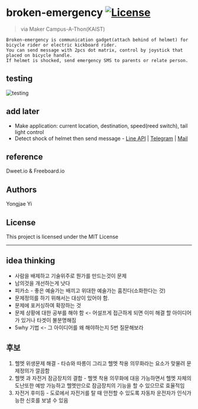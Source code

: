 # broken-emergency [![License](https://img.shields.io/badge/license-MIT-blue.svg)](https://opensource.org/licenses/MIT)

> via Maker Campus-A-Thon(KAIST)
```
Broken-emergency is communication gadget(attach behind of helmet) for bicycle rider or electric kickboard rider.
You can send message with 2pcs dot matrix, control by joystick that placed on bicycle handle. 
If helmet is shocked, send emergency SMS to parents or relate person.
```
## testing

![testing](https://user-images.githubusercontent.com/16266103/44921763-6b26f580-ad7e-11e8-97a9-fa768d8790f6.gif)

## add later
- Make application: current location, destination, speed(reed switch), tail light control
- Detect shock of helmet then send message - [Line API](http://blog.daum.net/_blog/BlogTypeView.do?blogid=0drsH&articleno=80&categoryId=4&regdt=20180720181606) | [Telegram](http://egloos.zum.com/mcchae/v/11263778) | [Mail](http://pythonstudy.xyz/python/article/508-%EB%A9%94%EC%9D%BC-%EB%B3%B4%EB%82%B4%EA%B8%B0-SMTP)

## reference 
Dweet.io & Freeboard.io

## Authors
Yongjae Yi

## License
This project is licensed under the MIT License

---

## idea thinking
* 사람을 배제하고 기술위주로 뭔가를 만드는것이 문제
* 남의것을 개선하는게 낫다
* 피카소 - 좋은 예술가는 배끼고 위대한 예술가는 훔친다(소화한다는 것)
* 문제정의를 하기 위해서는 대상이 있어야 함.
* 문제에 포커싱하여 확장하는 것
* 문제 상황에 대한 공부를 해야 함 <- 어설프게 접근하게 되면 이미 해결 할 아이디어가 있거나 타겟이 불분명해짐
* 5why 기법 <- 그 아이디어를 왜 해야하는지 5번 질문해보라

## 후보
1. 헬멧 위생문제 해결 - 타슈와 따릉이 그리고 헬멧 착용 의무화라는 요소가 맞물려 문제정의가 깔끔함
2. 헬멧 과 자전거 잠금장치의 결합 - 헬멧 착용 의무화에 대응 가능하면서 헬멧 자체의 도난또한 예방 가능하고 헬멧만으로 잠금장치의 기능을 할 수 있으므로 효율적임
3. 자전거 후미등 - 도로에서 자전거를 탈 때 안전할 수 있도록 자동차 운전자가 인식가능한 신호를 보낼 수 있음 
